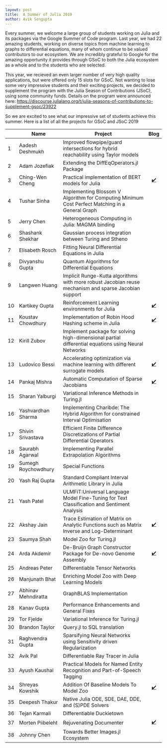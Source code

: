 ```yaml
---
layout: post
title:  A Summer of Julia 2019
author: Avik Sengupta
---
```


Every summer, we welcome a large group of students working on Julia and its packages via the Google Summer of Code program.
Last year, we had 22 amazing students, working on diverse topics from machine learning to graphs to differential equations,
many of whom continue to be valued contributors to our ecosystem. We are incredibly grateful to Google for the amazing
opportunity it provides through GSoC to both the Julia ecosystem as a whole and to the students who are selected.

This year, we recieved an even larger number of very high quality applications, but were offered only 15 slots for GSoC.
Not wanting to lose some very impressive students and their exciting projects, we decided to supplement the program with the Julia
Season of Contributions (JSoC), using some community funds. Details on the program were announced here: https://discourse.julialang.org/t/julia-seasons-of-contributions-to-supplement-gsoc/23922

So we are excited to see what our impressive set of students achieve this summer. Here is a list of all the projects for GSoC and JSoC 2019

|  | Name | Project | Blog |
| ------------- | ------------- | ------------- | :-------------: |
|1|Aadesh Deshmukh|Improved flowpipe/guard intersections for hybrid reachability using Taylor models||
|2|Adam Jozefiak|Extending the DiffEqOperators.jl Package||
|3|Ching-Wen Cheng|Practical implementation of BERT models for Julia|[✔️](https://nextjournal.com/chengchingwen)|
|4|Tushar Sinha|Implementing Blossom V Algorithm for Computing Minimum Cost Perfect Matching in a General Graph||
|5|Jerry Chen|Heterogeneous Computing in Julia:  MAGMA binding||
|6|Shashank Shekhar|Gaussian process integration between Turing and Stheno||
|7|Elisabeth Rosch|Fitting Neural Differential Equations in Julia||
|8|Divyanshu Gupta|Quantum Algorithms for Differential Equations||
|9|Langwen Huang|Implicit Runge-Kutta algorithms with more robust Jacobian reuse mechanism and sparse Jacobian support||
|10|Kartikey Gupta|Reinforcement Learning environments for Julia|[✔️](https://nextjournal.com/kraftpunk97)|
|11|Koustav Chowdhury|Implementation of Robin Hood Hashing scheme in Julia|[✔️](https://nextjournal.com/eulerkochy)|
|12|Kirill Zubov|Implement package for solving high-dimensional partial differential equations using Neural Networks||
|13|Ludovico Bessi|Accelerating optimization via machine learning with different surrogate models|[✔️](https://nextjournal.com/ludoro)|
|14|Pankaj Mishra|Automatic Computation of Sparse Jacobians|[✔️](https://nextjournal.com/pkj-m)|
|15|Sharan Yalburgi|Variational Inference Methods in Turing.jl||
|16|Yashvardhan Sharma|Implementing Charibde: The Hybrid Algorithm for constrained Interval Optimisation||
|17|Shivin Srivastava|Efficient Finite Difference Discretizations of Partial Differential Operators||
|18|Saurabh Agarwal|Implementing Parallel Extrapolation Algorithms||
|19|Sumegh Roychowdhury|Special Functions||
|20|Yash Raj Gupta|Standard Compliant Interval Arithmetic Library in Julia||
|21|Yash Patel|ULMFiT:Universal Language Model Fine-Tuning for Text Classification and Sentiment Analysis||
|22|Akshay Jain|Trace Estimation of Matrix on Analytic Functions such as Matrix Inverse and Log-Determinant|[✔️](https://nextjournal.com/akshayjain)|
|23|Saumya Shah|Model Zoo for Turing.jl||
|24|Arda Akdemir|De-Bruijn Graph Constructor Package for De-novo Genome Assembly|[✔️](https://ardakdemir.github.io/pages/gsoc.html)|
|25|Andreas Peter|Differentiable Tensor Networks||
|26|Manjunath Bhat|Enriching Model Zoo with Deep Learning Models||
|27|Abhinav Mehndiratta|GraphBLAS Implementation||
|28|Kanav Gupta|Performance Enhancements and General Fixes||
|29|Tor Fjelde|Variational Inference for Turing.jl||
|30|Brandon Taylor|Query.jl to SQL translation||
|31|Raghvendra Gupta|Sparsifying Neural Networks using Sensitivity driven Regularization||
|32|Avik Pal|Differentiable Ray Tracer in Julia||
|33|Ayush Kaushal|Practical Models for Named Entity Recognition and Part-of-Speech Tagging||
|34|Shreyas Kowshik|Addition Of Baseline Models To Model Zoo|[✔️](https://shreyas-kowshik.github.io/)|
|35|Deepesh Thakur|Native Julia ODE, SDE, DAE, DDE, and (S)PDE Solvers||
|36|Tejan Karmali|Differentiable Duckietown||
|37|Morten Piibeleht|Rejuvenating Documenter|[✔️](http://mortenpi.eu/gsoc2019/latest/)|
|38|Johnny Chen|Towards Better Images.jl Ecosystem||
